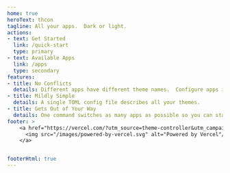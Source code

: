 ```yaml
---
home: true
heroText: thcon
tagline: All your apps.  Dark or light.
actions:
- text: Get Started
  link: /quick-start
  type: primary
- text: Available Apps
  link: /apps
  type: secondary
features: 
- title: No Conflicts
  details: Different apps have different theme names.  Configure apps individually for maximum flexibility.
- title: Mildly Simple
  details: A single TOML config file describes all your themes.
- title: Gets Out of Your Way
  details: One command switches as many apps as possible so you can stay focused.
footer: >
    <a href="https://vercel.com/?utm_source=theme-controller&utm_campaign=oss">
      <img src="/images/powered-by-vercel.svg" alt="Powered by Vercel"/>
    </a>


footerHtml: true
---
```

